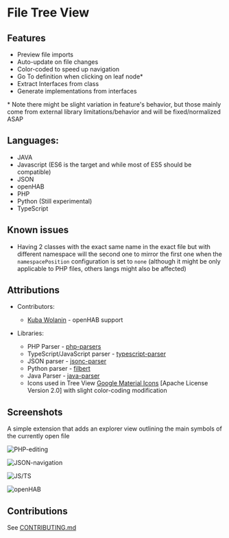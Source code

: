 # File Tree View

## Features

- Preview file imports
- Auto-update on file changes
- Color-coded to speed up navigation
- Go To definition when clicking on leaf node*
- Extract Interfaces from class
- Generate implementations from interfaces

\* Note there might be slight variation in feature's behavior, but those mainly
come from external library limitations/behavior and will be fixed/normalized ASAP

## Languages:

- JAVA
- Javascript (ES6 is the target and while most of ES5 should be compatible)
- JSON
- openHAB
- PHP
- Python (Still experimental)
- TypeScript

## Known issues

- Having 2 classes with the exact same name in the exact file but with different namespace will the second one to mirror the first one when the `namespacePosition` configuration is set to `none` (although it might be only applicable to PHP files, others langs might also be affected)

## Attributions

- Contributors:
  - [Kuba Wolanin](https://github.com/kubawolanin) - openHAB support

- Libraries:
  - PHP Parser - [php-parsers](https://github.com/glayzzle/php-parser)
  - TypeScript/JavaScript parser - [typescript-parser](https://github.com/TypeScript-Heroes/node-typescript-parser)
  - JSON parser - [jsonc-parser](https://www.npmjs.com/package/jsonc-parser)
  - Python parser - [filbert](https://www.npmjs.com/package/filbert)
  - Java Parser - [java-parser](https://github.com/mazko/jsjavaparser)
  - Icons used in Tree View [Google Material Icons](https://material.io/icons/) [Apache License Version 2.0] with slight color-coding modification

## Screenshots

A simple extension that adds an explorer view outlining the main symbols of the currently open file

![PHP-editing](https://github.com/DaGhostman/vscode-tree-view/blob/master/images/php.treeview.gif?raw=true)

![JSON-navigation](https://github.com/DaGhostman/vscode-tree-view/blob/master/images/json.treeview.gif?raw=true)

![JS/TS](https://github.com/DaGhostman/vscode-tree-view/blob/master/images/js_ts.treeview.gif?raw=true)

![openHAB](https://github.com/DaGhostman/vscode-tree-view/blob/master/images/openhab.treeview.gif?raw=true)

## Contributions

See [CONTRIBUTING.md](https://github.com/DaGhostman/vscode-tree-view/blob/develop/CONTRIBUTING.md)
